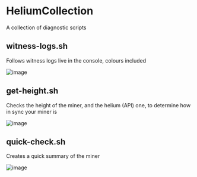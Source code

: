 # HeliumCollection
A collection of diagnostic scripts

## witness-logs.sh
Follows witness logs live in the console, colours included

![image](https://user-images.githubusercontent.com/7887972/159737844-f779c186-5aec-4216-b657-9a782e404ca5.png)

## get-height.sh
Checks the height of the miner, and the helium (API) one, to determine how in sync your miner is

![image](https://user-images.githubusercontent.com/7887972/159770758-ec471615-9e61-4678-b80d-49b3d120a233.png)

## quick-check.sh
Creates a quick summary of the miner

![image](https://user-images.githubusercontent.com/7887972/160624529-55c1f6f7-71ac-4b00-a824-e1f027b7f582.png)
